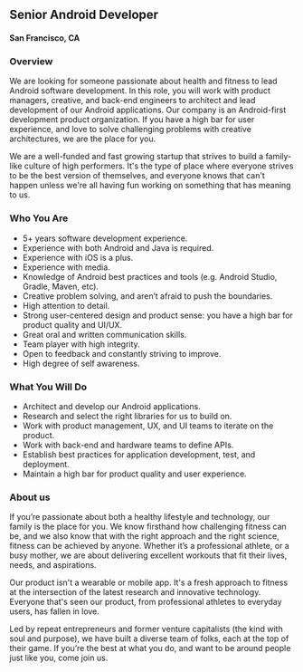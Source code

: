 ## Senior Android Developer
#### San Francisco, CA

### Overview
We are looking for someone passionate about health and fitness to lead Android software development. In this role, you will work with product managers, creative, and back-end engineers to architect and lead development of our Android applications. Our company is an Android-first development product organization. If you have a high bar for user experience, and love to solve challenging problems with creative architectures, we are the place for you.

We are a well-funded and fast growing startup that strives to build a family-like culture of high performers. It's the type of place where everyone strives to be the best version of themselves, and everyone knows that can't happen unless we're all having fun working on something that has meaning to us.

### Who You Are
+	5+ years software development experience.
+	Experience with both Android and Java is required.
+	Experience with iOS is a plus.
+	Experience with media.
+	Knowledge of Android best practices and tools (e.g. Android Studio, Gradle, Maven, etc).
+	Creative problem solving, and aren’t afraid to push the boundaries.
+	High attention to detail.
+	Strong user-centered design and product sense: you have a high bar for product quality and UI/UX.
+	Great oral and written communication skills.
+	Team player with high integrity.
+	Open to feedback and constantly striving to improve.
+	High degree of self awareness.

### What You Will Do
+	Architect and develop our Android applications.
+	Research and select the right libraries for us to build on.
+	Work with product management, UX, and UI teams to iterate on the product.
+	Work with back-end and hardware teams to define APIs.
+	Establish best practices for application development, test, and deployment.
+	Maintain a high bar for product quality and user experience.


### About us
If you’re passionate about both a healthy lifestyle and technology, our family is the place for you. We know firsthand how challenging fitness can be, and we also know that with the right approach and the right science, fitness can be achieved by anyone. Whether it’s a professional athlete, or a busy mother, we are about delivering excellent workouts that fit their lives, needs, and aspirations.

Our product isn't a wearable or mobile app. It's a fresh approach to fitness at the intersection of the latest research and innovative technology. Everyone that's seen our product, from professional athletes to everyday users, has fallen in love.

Led by repeat entrepreneurs and former venture capitalists (the kind with soul and purpose), we have built a diverse team of folks, each at the top of their game. If you’re the best at what you do, and want to be around people just like you, come join us.



